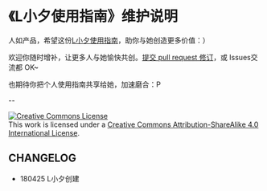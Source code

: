 # 《L小夕使用指南》维护说明

人如产品，希望这份[L小夕使用指南](usage_sophyerduansumei.md)，助你与她创造更多价值：）


欢迎你随时增补，让更多人与她愉快共创。[提交 pull request 修订](https://guides.github.com/activities/forking/#making-changes)，或 Issues交流都 OK~

也期待你把个人使用指南共享给她，加速磨合：P

--

<a rel="license" href="http://creativecommons.org/licenses/by-sa/4.0/"><img alt="Creative Commons License" style="border-width:0" src="https://i.creativecommons.org/l/by-sa/4.0/80x15.png" /></a><br />This work is licensed under a <a rel="license" href="http://creativecommons.org/licenses/by-sa/4.0/">Creative Commons Attribution-ShareAlike 4.0 International License</a>.


## CHANGELOG 

- 180425 L小夕创建

